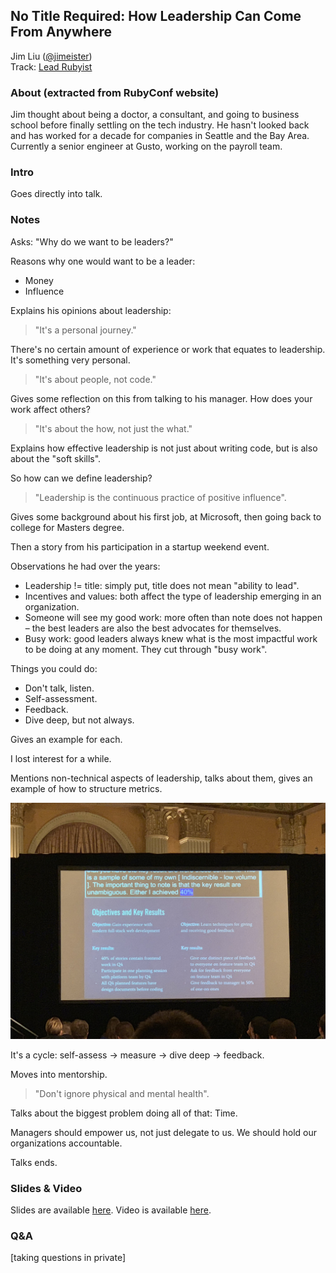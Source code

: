 ## No Title Required: How Leadership Can Come From Anywhere

Jim Liu ([@jimeister](https://twitter.com/jimeister))<br />Track: [Lead Rubyist](https://rubyconf.org/program#track-lead-rubyist)

### About (extracted from RubyConf website)

Jim thought about being a doctor, a consultant, and going to business school before finally settling on the tech industry. He hasn't looked back and has worked for a decade for companies in Seattle and the Bay Area. Currently a senior engineer at Gusto, working on the payroll team.

### Intro

Goes directly into talk.

### Notes

Asks: "Why do we want to be leaders?"

Reasons why one would want to be a leader:

- Money
- Influence

Explains his opinions about leadership:

> "It's a personal journey."

There's no certain amount of experience or work that equates to leadership. It's something very personal.

> "It's about people, not code."

Gives some reflection on this from talking to his manager. How does your work affect others?

> "It's about the how, not just the what."

Explains how effective leadership is not just about writing code, but is also about the "soft skills".

So how can we define leadership?

> "Leadership is the continuous practice of positive influence".

Gives some background about his first job, at Microsoft, then going back to college for Masters degree.

Then a story from his participation in a startup weekend event.

Observations he had over the years:

- Leadership != title: simply put, title does not mean "ability to lead".
- Incentives and values: both affect the type of leadership emerging in an organization.
- Someone will see my good work: more often than note does not happen – the best leaders are also the best advocates for themselves.
- Busy work: good leaders always knew what is the most impactful work to be doing at any moment. They cut through "busy work".

Things you could do:

- Don't talk, listen.
- Self-assessment.
- Feedback.
- Dive deep, but not always.

Gives an example for each.

I lost interest for a while.

Mentions non-technical aspects of leadership, talks about them, gives an example of how to structure metrics.

![Objectives and Key Results](../media/no-title-required-how-leadership-can-come-from-anywhere.jpeg)

It's a cycle: self-assess -> measure -> dive deep -> feedback.

Moves into mentorship.

> "Don't ignore physical and mental health".

Talks about the biggest problem doing all of that: Time.

Managers should empower us, not just delegate to us. We should hold our organizations accountable.

Talks ends.

### Slides & Video

Slides are available [here](https://docs.google.com/presentation/d/16D8qIrvlBG99CX60u7H397RAbu_GK30XMRDH6Y2LMBc/edit#slide=id.p). Video is available [here](https://confreaks.tv/videos/rubyconf2018-no-title-required-how-leadership-can-come-from-anywhere).

### Q&A

[taking questions in private]
